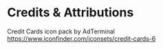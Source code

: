 # Credits & Attributions

Credit Cards icon pack by AdTerminal <https://www.iconfinder.com/iconsets/credit-cards-6>
